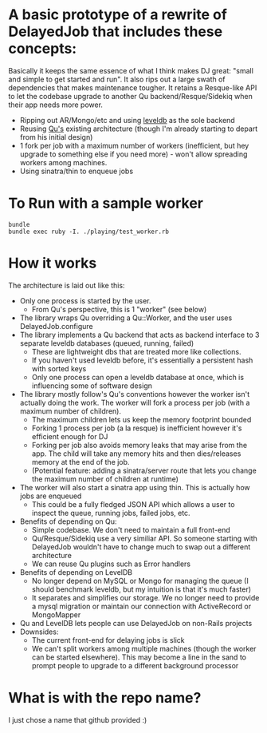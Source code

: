 # A basic prototype of a rewrite of DelayedJob that includes these concepts:

Basically it keeps the same essence of what I think makes DJ great: "small and simple to get started and run". It also rips out a large swath of dependencies that makes maintenance tougher. It retains a Resque-like API to let the codebase upgrade to another Qu backend/Resque/Sidekiq when their app needs more power.

* Ripping out AR/Mongo/etc and using [leveldb](http://code.google.com/p/leveldb/) as the sole backend
* Reusing [Qu's](https://github.com/bkeepers/qu) existing architecture
  (though I'm already starting to depart from his initial design)
* 1 fork per job with a maximum number of workers (inefficient, but
  hey upgrade to something else if you need more) - won't allow
  spreading workers among machines.
* Using sinatra/thin to enqueue jobs

# To Run with a sample worker

    bundle
    bundle exec ruby -I. ./playing/test_worker.rb

# How it works

The architecture is laid out like this:

  - Only one process is started by the user.
    - From Qu's perspective, this is 1 "worker" (see below)
  - The library wraps Qu overriding a Qu::Worker, and the user uses
    DelayedJob.configure
  - The library implements a Qu backend that acts as backend interface
    to 3 separate leveldb databases (queued, running, failed)
    - These are lightweight dbs that are treated more like
      collections.
    - If you haven't used leveldb before, it's essentially a
      persistent hash with sorted keys
    - Only one process can open a leveldb database at once, which is
      influencing some of software design
  - The library mostly follow's Qu's conventions however the worker
    isn't actually doing the work. The worker will fork a process per
    job (with a maximum number of children).
      - The maximum children lets us keep the memory footprint bounded
      - Forking 1 process per job (a la resque) is inefficient however
        it's efficient enough for DJ
      - Forking per job also avoids memory leaks that may arise from
        the app. The child will take any memory hits and then dies/releases memory at
        the end of the job.
      - (Potential feature: adding a sinatra/server route that lets
        you change the maximum number of children at runtime)
  - The worker will also start a sinatra app using thin. This is actually how jobs are enqueued
    - This could be a fully fledged JSON API which allows a user to inspect the queue, running jobs, failed jobs, etc.
  - Benefits of depending on Qu:
    - Simple codebase. We don't need to maintain a full front-end
    - Qu/Resque/Sidekiq use a very similiar API. So someone starting
       with DelayedJob wouldn't have to change much to swap out a
       different architecture
    - We can reuse Qu plugins such as Error handlers
  - Benefits of depending on LevelDB
    - No longer depend on MySQL or Mongo for managing the queue (I
       should benchmark leveldb, but my intuition is that it's much faster)
    - It separates and simplifies our storage. We no longer need to
      provide a mysql migration or maintain our
      connection with ActiveRecord or MongoMapper
  - Qu and LevelDB lets people can use DelayedJob on non-Rails projects
  - Downsides: 
    - The current front-end for delaying jobs is slick
    - We can't split workers among multiple machines (though the worker can be started elsewhere). This may become a line in the
     sand to prompt people to upgrade to a different background processor

# What is with the repo name?

I just chose a name that github provided :)
